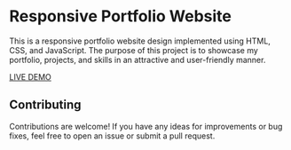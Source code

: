 # Responsive Portfolio Website

This is a responsive portfolio website design implemented using HTML, CSS, and JavaScript. The purpose of this project is to showcase my portfolio, projects, and skills in an attractive and user-friendly manner.

[LIVE DEMO](https://shilpha26.github.io/SKYV-Portfolio/)

## Contributing

Contributions are welcome! If you have any ideas for improvements or bug fixes, feel free to open an issue or submit a pull request.
